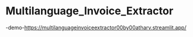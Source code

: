# Multilanguage_Invoice_Extractor

-demo-https://multilanguageinvoiceextractor00by00atharv.streamlit.app/
